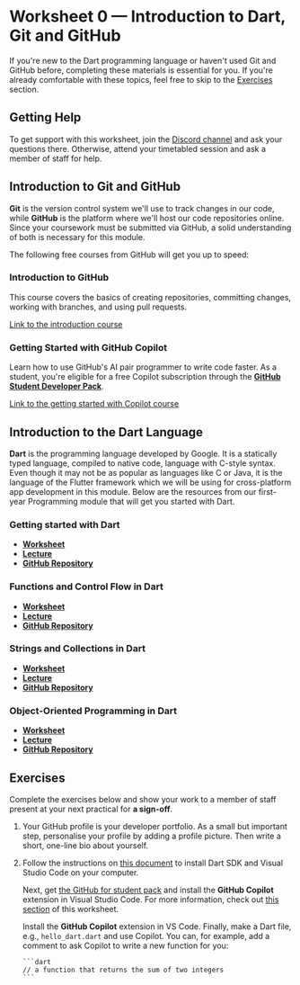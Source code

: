 # Worksheet 0 — Introduction to Dart, Git and GitHub

If you're new to the Dart programming language or haven't used Git and GitHub before, completing these materials is essential for you. If you're already comfortable with these topics, feel free to skip to the [Exercises](#exercises) section.

## Getting Help

To get support with this worksheet, join the [Discord channel](https://portdotacdotuk-my.sharepoint.com/:b:/g/personal/mani_ghahremani_port_ac_uk/EbX583gvURRAhqsnhYqmbSEBwIFw6tXRyz_Br1GxIyE8dg) and ask your questions there. Otherwise, attend your timetabled session and ask a member of staff for help.

## Introduction to Git and GitHub

**Git** is the version control system we'll use to track changes in our code, while **GitHub** is the platform where we'll host our code repositories online. Since your coursework must be submitted via GitHub, a solid understanding of both is necessary for this module.

The following free courses from GitHub will get you up to speed:

### Introduction to GitHub

This course covers the basics of creating repositories, committing changes, working with branches, and using pull requests.

[Link to the introduction course](https://github.com/skills/introduction-to-github)

### Getting Started with GitHub Copilot

Learn how to use GitHub's AI pair programmer to write code faster. As a student, you're eligible for a free Copilot subscription through the [**GitHub Student Developer Pack**](https://education.github.com/pack).

[Link to the getting started with Copilot course](https://github.com/skills/getting-started-with-github-copilot)

## Introduction to the Dart Language

**Dart** is the programming language developed by Google. It is a statically typed language, compiled to native code, language with C-style syntax. Even though it may not be as popular as languages like C or Java, it is the language of the Flutter framework which we will be using for cross-platform app development in this module. Below are the resources from our first-year Programming module that will get you started with Dart.

### Getting started with Dart

  * [**Worksheet**](https://portdotacdotuk-my.sharepoint.com/:w:/g/personal/mani_ghahremani_port_ac_uk/ESkq3xBzVgpPh8U0zkb3WXQB49yLKZjjC9QxM-f3V-PTiQ?e=p5ckav)
  * [**Lecture**](https://portdotacdotuk-my.sharepoint.com/:p:/g/personal/mani_ghahremani_port_ac_uk/EQZicReK_3ZLkNAOj--M3psBntl0cZRT7piu6W3j4OFPcg)
  * [**GitHub Repository**](https://github.com/Programming-M30299/week-15-dart-code)

### Functions and Control Flow in Dart

  * [**Worksheet**](https://portdotacdotuk-my.sharepoint.com/:w:/g/personal/mani_ghahremani_port_ac_uk/EVXFsog_gS9LlAFbUTUMXj4BXbKfWxQj0WjyN0dk9mblLw)
  * [**Lecture**](https://portdotacdotuk-my.sharepoint.com/:p:/g/personal/mani_ghahremani_port_ac_uk/EbUO-PZOSWNPoA9TL1AqiSkBgURErCT0WE7I81dSu2OEQA?e=ZvHyB0)
  * [**GitHub Repository**](https://github.com/Programming-M30299/week-16-dart-code)

### Strings and Collections in Dart

  * [**Worksheet**](https://portdotacdotuk-my.sharepoint.com/:w:/g/personal/mani_ghahremani_port_ac_uk/EV6lZOGcgydPuoR65cCrVfcBXW1SaRNSRgjqv3hzjd-EOA?e=o6d2EM)
  * [**Lecture**](https://portdotacdotuk-my.sharepoint.com/:p:/g/personal/mani_ghahremani_port_ac_uk/EbUO-PZOSWNPoA9TL1AqiSkBgURErCT0WE7I81dSu2OEQA?e=N2Xhcy)
  * [**GitHub Repository**](https://github.com/Programming-M30299/week-17-dart-code)

### Object-Oriented Programming in Dart

  * [**Worksheet**](https://portdotacdotuk-my.sharepoint.com/:w:/g/personal/mani_ghahremani_port_ac_uk/ERG7VQKzCdVEsX0mc-s-nT4BLFUNsoR3lSpS3tLjSXYaLA)
  * [**Lecture**](https://portdotacdotuk-my.sharepoint.com/:p:/g/personal/mani_ghahremani_port_ac_uk/EcpaP0-SOaJBqpDuSlcl4xwBTSzN9HgPhCOMnL74Zw54Zw)
  * [**GitHub Repository**](https://github.com/Programming-M30299/week-18-dart-code)

## Exercises

Complete the exercises below and show your work to a member of staff present at your next practical for **a sign-off**.

1.  Your GitHub profile is your developer portfolio. As a small but important step, personalise your profile by adding a profile picture. Then write a short, one-line bio about yourself.

2.  Follow the instructions on [this document](https://portdotacdotuk-my.sharepoint.com/:w:/g/personal/mani_ghahremani_port_ac_uk/ERXv27njJSZBsmQd5zCrGAMBvuuicqakKSQAk47e0IKf5g) to install Dart SDK and Visual Studio Code on your computer.

    Next, get [the GitHub for student pack](https://education.github.com/pack) and install the **GitHub Copilot** extension in Visual Studio Code. For more information, check out [this section](#introduction-to-git-and-github) of this worksheet.

    Install the **GitHub Copilot** extension in VS Code. Finally, make a Dart file, e.g., `hello_dart.dart` and use Copilot. You can, for example, add a comment to ask Copilot to write a new function for you:

    ````text
    ```dart
    // a function that returns the sum of two integers
    ```
    ````